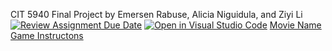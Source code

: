 CIT 5940 Final Project by Emersen Rabuse, Alicia Niguidula, and Ziyi Li
[![Review Assignment Due Date](https://classroom.github.com/assets/deadline-readme-button-22041afd0340ce965d47ae6ef1cefeee28c7c493a6346c4f15d667ab976d596c.svg)](https://classroom.github.com/a/nK589Lr0)
[![Open in Visual Studio Code](https://classroom.github.com/assets/open-in-vscode-2e0aaae1b6195c2367325f4f02e2d04e9abb55f0b24a779b69b11b9e10269abc.svg)](https://classroom.github.com/online_ide?assignment_repo_id=18841708&assignment_repo_type=AssignmentRepo)
[Movie Name Game Instructons](https://static.us.edusercontent.com/files/UjtrYvSlWBrJciL6s0Ja4wae)
